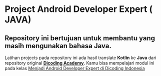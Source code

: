 # Project Android Developer Expert ( JAVA)
## Repository ini bertujuan untuk membantu yang masih mengunakan bahasa Java.
Latihan projects pada repository ini ada hasil translate **Kotlin** ke **Java** dari repository original **[Dicoding Academy](https://github.com/dicodingacademy/a165-android-expert-project "Dicoding Academy")**.
Kamu bisa mempelajari modul ini pada kelas [Menjadi Android Developer Expert di Dicoding Indonesia](https://www.dicoding.com/academies/165/ "Ikuti Kelas Menjadi Android Developer Expert di Dicoding Indonesia")
